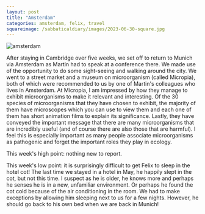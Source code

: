 ```yaml
---
layout: post
title: "Amsterdam"
categories: amsterdam, felix, travel
squareimage: /sabbaticaldiary/images/2023-06-30-square.jpg
---
```

<img src="/sabbaticaldiary/images/2023-06-30.jpg" alt="amsterdam" class="center">

After staying in Cambridge over five weeks, we set off to return to Munich via Amsterdam as Martin had to speak at a conference there. We made use of the opportunity to do some sight-seeing and walking around the city. We went to a street market and a museum on microorganism (called Micropia), both of which were recommended to us by one of Martin's colleagues who lives in Amsterdam. At Micropia, I am impressed by how they manage to exhibit microorganisms to make it relevant and interesting. Of the 30 species of microorganisms that they have chosen to exhibit, the majority of them have microscopes which you can use to view them and each one of them has short animation films to explain its significance. Lastly, they have conveyed the important message that there are many microorganisms that are incredibly useful (and of course there are also those that are harmful). I feel this is especially important as many people associate microorganisms as pathogenic and forget the important roles they play in ecology. 

This week's high point: nothing new to report.

This week's low point: it is surprisingly difficult to get Felix to sleep in the hotel cot! The last time we stayed in a hotel in May, he happily slept in the cot, but not this time. I suspect as he is older, he knows more and perhaps he senses he is in a new, unfamiliar environment. Or perhaps he found the cot cold because of the air conditioning in the room. We had to make exceptions by allowing him sleeping next to us for a few nights. However, he should go back to his own bed when we are back in Munich!
